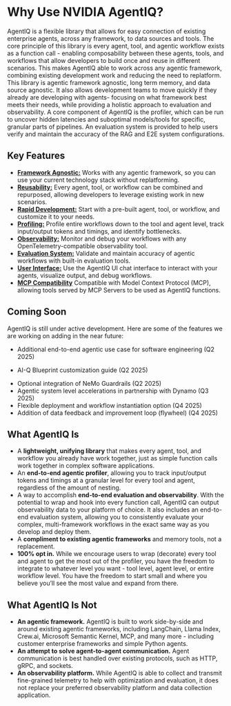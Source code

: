 <!--
SPDX-FileCopyrightText: Copyright (c) 2025, NVIDIA CORPORATION & AFFILIATES. All rights reserved.
SPDX-License-Identifier: Apache-2.0

Licensed under the Apache License, Version 2.0 (the "License");
you may not use this file except in compliance with the License.
You may obtain a copy of the License at

http://www.apache.org/licenses/LICENSE-2.0

Unless required by applicable law or agreed to in writing, software
distributed under the License is distributed on an "AS IS" BASIS,
WITHOUT WARRANTIES OR CONDITIONS OF ANY KIND, either express or implied.
See the License for the specific language governing permissions and
limitations under the License.
-->

# Why Use NVIDIA AgentIQ?

AgentIQ is a flexible library that allows for easy connection of existing enterprise agents, across any framework, to data sources and tools. The core principle of this library is every agent, tool, and agentic workflow exists as a function call - enabling composability between these agents, tools, and workflows that allow developers to build once and reuse in different scenarios. This makes AgentIQ able to work across any agentic framework, combining existing development work and reducing the need to replatform. This library is agentic framework agnostic, long term memory, and data source agnostic. It also allows development teams to move quickly if they already are developing with agents- focusing on what framework best meets their needs, while providing a holistic approach to evaluation and observability. A core component of AgentIQ is the profiler, which can be run to uncover hidden latencies and suboptimal models/tools for specific, granular parts of pipelines. An evaluation system is provided to help users verify and maintain the accuracy of the RAG and E2E system configurations.

## Key Features

- [**Framework Agnostic:**](./../concepts/plugins.md) Works with any agentic framework, so you can use your current technology stack without replatforming.
- [**Reusability:**](./../guides/sharing-workflows-and-tools.md) Every agent, tool, or workflow can be combined and repurposed, allowing developers to leverage existing work in new scenarios.
- [**Rapid Development:**](./../guides/create-customize-workflows.md) Start with a pre-built agent, tool, or workflow, and customize it to your needs.
- [**Profiling:**](./../guides/profiler.md) Profile entire workflows down to the tool and agent level, track input/output tokens and timings, and identify bottlenecks.
- [**Observability:**](./../guides/observe-workflow-with-phoenix.md) Monitor and debug your workflows with any OpenTelemetry-compatible observability tool.
- [**Evaluation System:**](./../guides/evaluate.md) Validate and maintain accuracy of agentic workflows with built-in evaluation tools.
- [**User Interface:**](./../guides/using-aiqtoolkit-ui-and-server.md) Use the AgentIQ UI chat interface to interact with your agents, visualize output, and debug workflows.
- [**MCP Compatibility**](./../components/mcp.md) Compatible with Model Context Protocol (MCP), allowing tools served by MCP Servers to be used as AgentIQ functions.



## Coming Soon

AgentIQ is still under active development. Here are some of the features we are working on adding in the near future:

- Additional end-to-end agentic use case for software engineering (Q2 2025)
<!-- vale off -->
- AI-Q Blueprint customization guide (Q2 2025)
<!-- vale on -->
- Optional integration of NeMo Guardrails (Q2 2025)
- Agentic system level accelerations in partnership with Dynamo (Q3 2025)
- Flexible deployment and workflow instantiation option (Q4 2025)
- Addition of data feedback and improvement loop (flywheel) (Q4 2025)


## What AgentIQ Is

- A **lightweight, unifying library** that makes every agent, tool, and workflow you already have work together, just as simple function calls work together in complex software applications.
- An **end-to-end agentic profiler**, allowing you to track input/output tokens and timings at a granular level for every tool and agent, regardless of the amount of nesting.
- A way to accomplish **end-to-end evaluation and observability**. With the potential to wrap and hook into every function call, AgentIQ can output observability data to your platform of choice. It also includes an end-to-end evaluation system, allowing you to consistently evaluate your complex, multi-framework workflows in the exact same way as you develop and deploy them.
- A **compliment to existing agentic frameworks** and memory tools, not a replacement.
- **100% opt in.** While we encourage users to wrap (decorate) every tool and agent to get the most out of the profiler, you have the freedom to integrate to whatever level you want - tool level, agent level, or entire workflow level. You have the freedom to start small and where you believe you’ll see the most value and expand from there.


## What AgentIQ Is Not

- **An agentic framework.** AgentIQ is built to work side-by-side and around existing agentic frameworks, including LangChain, Llama Index, Crew.ai, Microsoft Semantic Kernel, MCP, and many more - including customer enterprise frameworks and simple Python agents.
- **An attempt to solve agent-to-agent communication.** Agent communication is best handled over existing protocols, such as HTTP, gRPC, and sockets.
- **An observability platform.** While AgentIQ is able to collect and transmit fine-grained telemetry to help with optimization and evaluation, it does not replace your preferred observability platform and data collection application.
